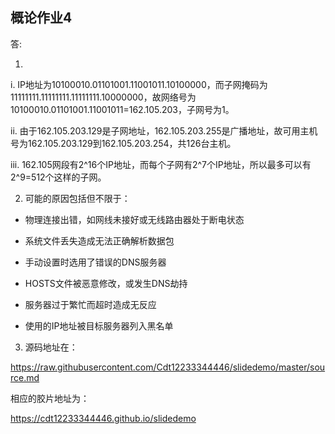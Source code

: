 ## 概论作业4 ##

答:

1.  
  i. IP地址为10100010.01101001.11001011.10100000，而子网掩码为11111111.11111111.11111111.10000000，故网络号为10100010.01101001.11001011=162.105.203，子网号为1。

  ii. 由于162.105.203.129是子网地址，162.105.203.255是广播地址，故可用主机号为162.105.203.129到162.105.203.254，共126台主机。

  iii. 162.105网段有2^16个IP地址，而每个子网有2^7个IP地址，所以最多可以有2^9=512个这样的子网。

2. 可能的原因包括但不限于：

  - 物理连接出错，如网线未接好或无线路由器处于断电状态

  - 系统文件丢失造成无法正确解析数据包

  - 手动设置时选用了错误的DNS服务器

  - HOSTS文件被恶意修改，或发生DNS劫持

  - 服务器过于繁忙而超时造成无反应

  - 使用的IP地址被目标服务器列入黑名单

3. 源码地址在：

 https://raw.githubusercontent.com/Cdt12233344446/slidedemo/master/source.md

   相应的胶片地址为：

   https://cdt12233344446.github.io/slidedemo
